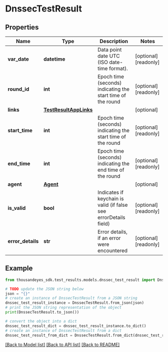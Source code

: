 # DnssecTestResult


## Properties

Name | Type | Description | Notes
------------ | ------------- | ------------- | -------------
**var_date** | **datetime** | Data point date UTC (ISO date-time format). | [optional] [readonly] 
**round_id** | **int** | Epoch time (seconds) indicating the start time of the round | [optional] [readonly] 
**links** | [**TestResultAppLinks**](TestResultAppLinks.md) |  | [optional] 
**start_time** | **int** | Epoch time (seconds) indicating the start time of the round | [optional] [readonly] 
**end_time** | **int** | Epoch time (seconds) indicating the end time of the round | [optional] [readonly] 
**agent** | [**Agent**](Agent.md) |  | [optional] 
**is_valid** | **bool** | Indicates if keychain is valid (if false see errorDetails field) | [optional] [readonly] 
**error_details** | **str** | Error details, if an error were encountered | [optional] [readonly] 

## Example

```python
from thousandeyes_sdk.test_results.models.dnssec_test_result import DnssecTestResult

# TODO update the JSON string below
json = "{}"
# create an instance of DnssecTestResult from a JSON string
dnssec_test_result_instance = DnssecTestResult.from_json(json)
# print the JSON string representation of the object
print(DnssecTestResult.to_json())

# convert the object into a dict
dnssec_test_result_dict = dnssec_test_result_instance.to_dict()
# create an instance of DnssecTestResult from a dict
dnssec_test_result_from_dict = DnssecTestResult.from_dict(dnssec_test_result_dict)
```
[[Back to Model list]](../README.md#documentation-for-models) [[Back to API list]](../README.md#documentation-for-api-endpoints) [[Back to README]](../README.md)


